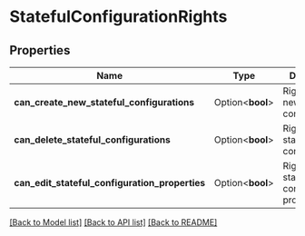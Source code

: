 # StatefulConfigurationRights

## Properties

Name | Type | Description | Notes
------------ | ------------- | ------------- | -------------
**can_create_new_stateful_configurations** | Option<**bool**> | Right to create new stateful configurations. | [optional]
**can_delete_stateful_configurations** | Option<**bool**> | Right to delete stateful configurations. | [optional]
**can_edit_stateful_configuration_properties** | Option<**bool**> | Right to edit stateful configuration properties. | [optional]

[[Back to Model list]](../README.md#documentation-for-models) [[Back to API list]](../README.md#documentation-for-api-endpoints) [[Back to README]](../README.md)


